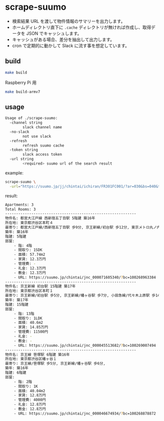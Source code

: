 scrape-suumo
=================

- 検索結果 URL を渡して物件情報のサマリーを出力します。
- ホームディレクトリ直下に `.cache` ディレクトリが無ければ作成し、取得データを JSON でキャッシュします。
- キャッシュがある場合、差分を抽出して出力します。
- cron で定期的に動かして Slack に流す事を想定しています。


## build

```sh
make build
```

Raspberry Pi 用

```sh
make build-armv7
```

## usage

```sh
Usage of ./scrape-suumo:
  -channel string
        slack channel name
  -no-slack
        not use slack
  -refresh
        refresh suumo cache
  -token string
        slack access token
  -url string
        <required> suumo url of the search result
```

example:

```sh
scrape-suumo \
  -url="https://suumo.jp/jj/chintai/ichiran/FR301FC001/?ar=030&bs=040&ta=13&sc=13113&cb=7.0&ct=15.0&et=15&md=02&md=03&md=04&md=05&md=06&cn=25&mb=40&mt=9999999&tc=0401303&tc=0400101&tc=0400104&tc=0400501&tc=0400502&tc=0400601&tc=0400301&shkr1=03&shkr2=03&shkr3=03&shkr4=03&fw2=&srch_navi=1"
```

result:

```sh
Apartments: 3
Total Rooms: 3
------------------------------------------------------------
物件名: 都営大江戸線 西新宿五丁目駅 5階建 築16年
所在地: 東京都渋谷区本町４
最寄り: 都営大江戸線/西新宿五丁目駅 歩9分, 京王新線/初台駅 歩12分, 東京メトロ丸ノ内線/中野坂上駅 歩14分
築年: 築16年
階建: 5階建
部屋:
    - 階: 4階
    - 間取り: 1SDK
    - 面積: 57.74m2
    - 家賃: 12.3万円
    - 管理費: -
    - 礼金: 12.3万円
    - 敷金: 12.3万円
    - URL: https://suumo.jp/chintai/jnc_000071605340/?bc=100268963384
------------------------------------------------------------
物件名: 京王新線 初台駅 15階建 築17年
所在地: 東京都渋谷区本町１
最寄り: 京王新線/初台駅 歩5分, 京王新線/幡ヶ谷駅 歩7分, 小田急線/代々木上原駅 歩14分
築年: 築17年
階建: 15階建
部屋:
    - 階: 13階
    - 間取り: 1LDK
    - 面積: 40.6m2
    - 家賃: 14.85万円
    - 管理費: 11500円
    - 礼金: -
    - 敷金: -
    - URL: https://suumo.jp/chintai/jnc_000045513682/?bc=100269007494
------------------------------------------------------------
物件名: 京王線 笹塚駅 6階建 築16年
所在地: 東京都渋谷区幡ヶ谷１
最寄り: 京王線/笹塚駅 歩5分, 京王新線/幡ヶ谷駅 歩6分,
築年: 築16年
階建: 6階建
部屋:
    - 階: 2階
    - 間取り: 1K
    - 面積: 40.04m2
    - 家賃: 12.8万円
    - 管理費: 4000円
    - 礼金: 12.8万円
    - 敷金: 12.8万円
    - URL: https://suumo.jp/chintai/jnc_000046674934/?bc=100268878872
```
